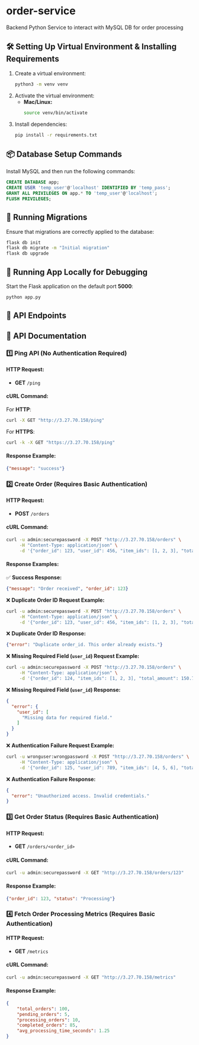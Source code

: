 # order-service
Backend Python Service to interact with MySQL DB for order processing

## 🛠 Setting Up Virtual Environment & Installing Requirements
1. Create a virtual environment:
   ```bash
   python3 -m venv venv
   ```
2. Activate the virtual environment:
   - **Mac/Linux:**
     ```bash
     source venv/bin/activate
   
3. Install dependencies:
   ```bash
   pip install -r requirements.txt
   ```

## 📦 Database Setup Commands
Install MySQL and then run the following commands:

```sql
CREATE DATABASE app;
CREATE USER 'temp_user'@'localhost' IDENTIFIED BY 'temp_pass';
GRANT ALL PRIVILEGES ON app.* TO 'temp_user'@'localhost';
FLUSH PRIVILEGES;
```

## 🔄 Running Migrations
Ensure that migrations are correctly applied to the database:
```bash
flask db init
flask db migrate -m "Initial migration"
flask db upgrade
```

## 🚀 Running App Locally for Debugging
Start the Flask application on the default port **5000**:
```bash
python app.py
```

## 📌 API Endpoints
## 📌 API Documentation
### **1️⃣ Ping API (No Authentication Required)**
#### **HTTP Request:**
- **GET** `/ping`

#### **cURL Command:**
For **HTTP**:
```bash
curl -X GET "http://3.27.70.158/ping"
```
For **HTTPS**:
```bash
curl -k -X GET "https://3.27.70.158/ping"
```
#### **Response Example:**
```json
{"message": "success"}
```

### **2️⃣ Create Order (Requires Basic Authentication)**
#### **HTTP Request:**
- **POST** `/orders`

#### **cURL Command:**
```bash
curl -u admin:securepassword -X POST "http://3.27.70.158/orders" \
     -H "Content-Type: application/json" \
     -d '{"order_id": 123, "user_id": 456, "item_ids": [1, 2, 3], "total_amount": 150.75}'
```
#### **Response Examples:**
✅ **Success Response:**
```json
{"message": "Order received", "order_id": 123}
```

❌ **Duplicate Order ID Request Example:**
```bash
curl -u admin:securepassword -X POST "http://3.27.70.158/orders" \
     -H "Content-Type: application/json" \
     -d '{"order_id": 123, "user_id": 456, "item_ids": [1, 2, 3], "total_amount": 150.75}'
```
❌ **Duplicate Order ID Response:**
```json
{"error": "Duplicate order_id. This order already exists."}
```

❌ **Missing Required Field (`user_id`) Request Example:**
```bash
curl -u admin:securepassword -X POST "http://3.27.70.158/orders" \
     -H "Content-Type: application/json" \
     -d '{"order_id": 124, "item_ids": [1, 2, 3], "total_amount": 150.75}'
```
❌ **Missing Required Field (`user_id`) Response:**
```json
{
  "error": {
    "user_id": [
      "Missing data for required field."
    ]
  }
}
```

❌ **Authentication Failure Request Example:**
```bash
curl -u wronguser:wrongpassword -X POST "http://3.27.70.158/orders" \
     -H "Content-Type: application/json" \
     -d '{"order_id": 125, "user_id": 789, "item_ids": [4, 5, 6], "total_amount": 99.99}'
```
❌ **Authentication Failure Response:**
```json
{
  "error": "Unauthorized access. Invalid credentials."
}
```

### **3️⃣ Get Order Status (Requires Basic Authentication)**
#### **HTTP Request:**
- **GET** `/orders/<order_id>`

#### **cURL Command:**
```bash
curl -u admin:securepassword -X GET "http://3.27.70.158/orders/123"
```
#### **Response Example:**
```json
{"order_id": 123, "status": "Processing"}
```

### **4️⃣ Fetch Order Processing Metrics (Requires Basic Authentication)**
#### **HTTP Request:**
- **GET** `/metrics`

#### **cURL Command:**
```bash
curl -u admin:securepassword -X GET "http://3.27.70.158/metrics"
```
#### **Response Example:**
```json
{
    "total_orders": 100,
    "pending_orders": 5,
    "processing_orders": 10,
    "completed_orders": 85,
    "avg_processing_time_seconds": 1.25
}
```